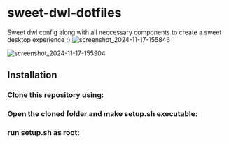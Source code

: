 # sweet-dwl-dotfiles
Sweet dwl config along with all neccessary components to create a sweet desktop experience :)
![screenshot_2024-11-17-155846](https://github.com/user-attachments/assets/64958040-6dcf-4c87-8339-34c918afab2f)


![screenshot_2024-11-17-155904](https://github.com/user-attachments/assets/da48d275-6645-458d-b36c-4c6d9dde4281)

## Installation

### Clone this repository using:
<script>
  git clone https://github.com/MikolajFrycz/sweet-dwl-dotfiles
</script>
### Open the cloned folder and make setup.sh executable:
<script>
  cd sweet-dwl-dotfiles
  sudo chmod +x setup.sh
</script>

### run setup.sh as root:
<script>
  sudo ./setup.sh
</script>
